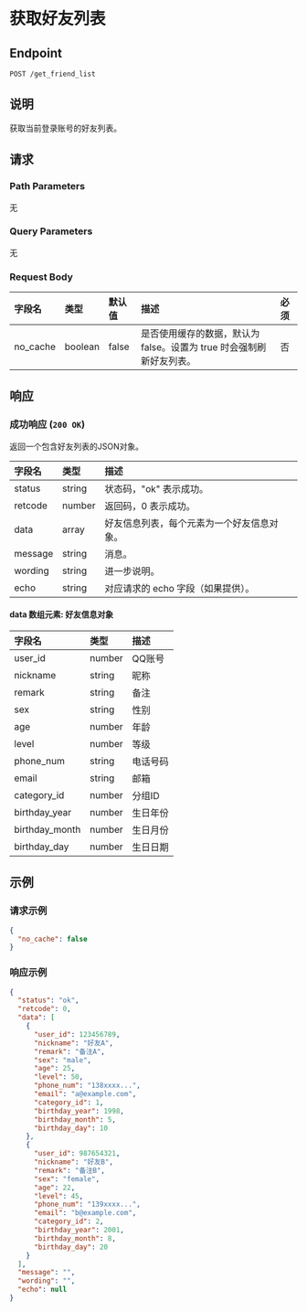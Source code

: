 # 获取好友列表

## Endpoint

`POST /get_friend_list`

## 说明

获取当前登录账号的好友列表。

## 请求

### Path Parameters

无

### Query Parameters

无

### Request Body

| 字段名   | 类型    | 默认值 | 描述   | 必须 |
| :------- | :------ | :----- | :----- | :--- |
| no_cache | boolean | false  | 是否使用缓存的数据，默认为 false。设置为 true 时会强制刷新好友列表。 | 否  |

## 响应

### 成功响应 (`200 OK`)

返回一个包含好友列表的JSON对象。

| 字段名  | 类型    | 描述                               |
| :------ | :------ | :--------------------------------- |
| status  | string  | 状态码，"ok" 表示成功。             |
| retcode | number  | 返回码，0 表示成功。                |
| data    | array   | 好友信息列表，每个元素为一个好友信息对象。 |
| message | string  | 消息。                             |
| wording | string  | 进一步说明。                       |
| echo    | string  | 对应请求的 echo 字段（如果提供）。   |

#### data 数组元素: 好友信息对象

| 字段名       | 类型   | 描述       |
| :----------- | :----- | :--------- |
| user_id      | number | QQ账号     |
| nickname     | string | 昵称       |
| remark       | string | 备注       |
| sex          | string | 性别       |
| age          | number | 年龄       |
| level        | number | 等级       |
| phone_num    | string | 电话号码   |
| email        | string | 邮箱       |
| category_id  | number | 分组ID     |
| birthday_year | number | 生日年份   |
| birthday_month | number | 生日月份   |
| birthday_day | number | 生日日期   |

## 示例

### 请求示例

```json
{
  "no_cache": false
}
```

### 响应示例

```json
{
  "status": "ok",
  "retcode": 0,
  "data": [
    {
      "user_id": 123456789,
      "nickname": "好友A",
      "remark": "备注A",
      "sex": "male",
      "age": 25,
      "level": 50,
      "phone_num": "138xxxx...",
      "email": "a@example.com",
      "category_id": 1,
      "birthday_year": 1998,
      "birthday_month": 5,
      "birthday_day": 10
    },
    {
      "user_id": 987654321,
      "nickname": "好友B",
      "remark": "备注B",
      "sex": "female",
      "age": 22,
      "level": 45,
      "phone_num": "139xxxx...",
      "email": "b@example.com",
      "category_id": 2,
      "birthday_year": 2001,
      "birthday_month": 8,
      "birthday_day": 20
    }
  ],
  "message": "",
  "wording": "",
  "echo": null
}
```
